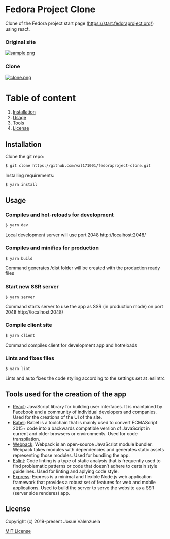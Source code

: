 # Fedora Project Clone

Clone of the Fedora project start page (https://start.fedoraproject.org/) using react.

### Original site
[![sample.png](https://i.postimg.cc/T2HrPdTt/sample.png)](https://postimg.cc/NLmyJw9X)

### Clone
[![clone.png](https://i.postimg.cc/rzXstYnw/clone.png)](https://postimg.cc/q6w4PQHP)

# Table of content
1. [Installation](#Installation)
1. [Usage](#Usage)
1. [Tools](#Tools)
1. [License](#License)

## Installation
Clone the git repo:

```
$ git clone https://github.com/val171001/fedoraproject-clone.git
```

Installing requirements:

```
$ yarn install
```
## Usage

### Compiles and hot-reloads for development
```
$ yarn dev
```
Local development server will use port 2048 http://localhost:2048/
### Compiles and minifies for production
```
$ yarn build
```
Command generates /dist folder will be created with the production ready files
### Start new SSR server
```
$ yarn server
```
Command starts server to use the app as SSR (in production mode) on port 2048 http://localhost:2048/
### Compile client site
```
$ yarn client
```
Command compiles client for development app and hotreloads
### Lints and fixes files
```
$ yarn lint
```
Lints and auto fixes the code styling according to the settings set at .eslintrc

## Tools used for the creation of the app
* [React](https://reactjs.org/): JavaScript library for building user interfaces. It is maintained by Facebook and a community of individual developers and companies. Used for the creations of the UI of the site.
* [Babel](https://babeljs.io/): Babel is a toolchain that is mainly used to convert ECMAScript 2015+ code into a backwards compatible version of JavaScript in current and older browsers or environments. Used for code transpilation.
* [Webpack](https://webpack.js.org/): Webpack is an open-source JavaScript module bundler. Webpack takes modules with dependencies and generates static assets representing those modules. Used for bundling the app.
* [Eslint](https://eslint.org/): Code linting is a type of static analysis that is frequently used to find problematic patterns or code that doesn’t adhere to certain style guidelines. Used for linting and aplying code style.
* [Express](https://expressjs.com/): Express is a minimal and flexible Node.js web application framework that provides a robust set of features for web and mobile applications. Used to build the server to serve the website as a SSR (server side renderes) app.

## License
Copyright (c) 2019-present Josue Valenzuela

[MIT License](http://en.wikipedia.org/wiki/MIT_License)